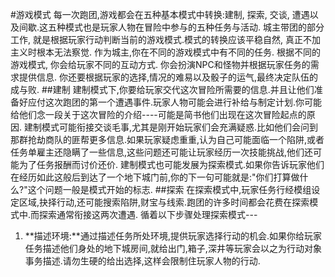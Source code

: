 #游戏模式
每一次跑团,游戏都会在五种基本模式中转换:建制, 探索, 交谈, 遭遇以及间歇.这五种模式也是玩家人物在冒险中参与的五种任务与活动.
城主带团的部分工作, 就是根据玩家行动判断当前的游戏模式.模式的转换应该平稳自然, 真正不加主义时根本无法察觉.
作为城主,你在不同的游戏模式中有不同的任务. 根据不同的游戏模式, 你会给玩家不同的互动方式. 你会扮演NPC和怪物并根据玩家任务的需求提供信息. 你还要根据玩家的选择,情况的难易以及骰子的运气,最终决定队伍的成与败.
##建制
建制模式下,你要给玩家交代这次冒险所需要的信息.并且让他们准备好应付这次跑团的第一个遭遇事件.玩家人物可能会进行补给与制定计划.你可能给他们念一段关于这次冒险的介绍----可能是简书他们出现在这次冒险起点的原因.
建制模式可能衔接交谈毛事,尤其是刚开始玩家们会充满疑惑.比如他们会问到那群抢劫商队的匪帮更多信息.如果玩家疑虑重重,认为自己可能面临一个陷阱,或者任务单雇主还隐瞒了一些信息,这些问题还可能让玩家经历一次技能挑战,他们还可能为了任务报酬而讨价还价.
建制模式也可能发展为探索模式.如果你告诉玩家他们在经历如此这般后到达了一个地下城门前,你的下一句可能就是:"你们打算做什么?"这个问题一般是模式开始的标志.
##探索
在探索模式中,玩家任务行经模组设定区域,抉择行动,还可能搜索陷阱,财宝与线索.跑团的许多时间都会花费在探索模式中.而探索通常衔接这两次遭遇.
循着以下步骤处理探索模式---
1. **描述环境:**通过描述任务所处环境,提供玩家选择行动的机会.如果你给玩家任务描述他们身处的地下城房间,就给出门,箱子,深井等玩家会以之为行动对象事务描述.请勿生硬的给出选择,这样会限制住玩家人物的行动.